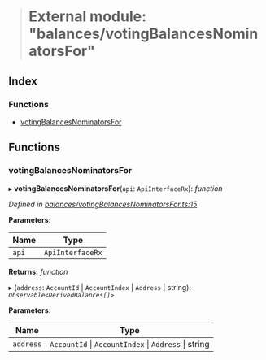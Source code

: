 > # External module: "balances/votingBalancesNominatorsFor"

## Index

### Functions

* [votingBalancesNominatorsFor](_balances_votingbalancesnominatorsfor_.md#votingbalancesnominatorsfor)

## Functions

###  votingBalancesNominatorsFor

▸ **votingBalancesNominatorsFor**(`api`: `ApiInterfaceRx`): *function*

*Defined in [balances/votingBalancesNominatorsFor.ts:15](https://github.com/polkadot-js/api/blob/37af934/packages/api-derive/src/balances/votingBalancesNominatorsFor.ts#L15)*

**Parameters:**

Name | Type |
------ | ------ |
`api` | `ApiInterfaceRx` |

**Returns:** *function*

▸ (`address`: `AccountId` | `AccountIndex` | `Address` | string): *`Observable<DerivedBalances[]>`*

**Parameters:**

Name | Type |
------ | ------ |
`address` | `AccountId` \| `AccountIndex` \| `Address` \| string |